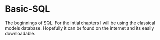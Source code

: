 # Basic-SQL

The beginnings of SQL. For the intial chapters I will be using the classical models database. Hopefully it can be found on the internet and its easily downloadable.
